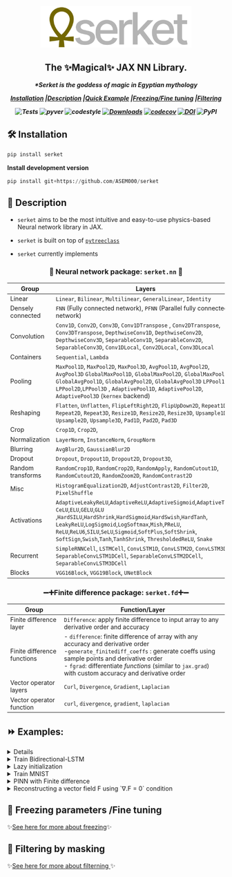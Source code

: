 
<div align="center">
<img width="350px" src="assets/serketLogo.svg"></div>

<h2 align="center">The ✨Magical✨ JAX NN Library.</h2>
<h5 align = "center"> *Serket is the goddess of magic in Egyptian mythology 

[**Installation**](#Installation)
|[**Description**](#Description)
|[**Quick Example**](#QuickExample)
|[**Freezing/Fine tuning**](#Freezing)
|[**Filtering**](#Filtering)


![Tests](https://github.com/ASEM000/serket/actions/workflows/tests.yml/badge.svg)
![pyver](https://img.shields.io/badge/python-3.7%203.8%203.9%203.10-red)
![codestyle](https://img.shields.io/badge/codestyle-black-lightgrey)
[![Downloads](https://pepy.tech/badge/serket)](https://pepy.tech/project/serket)
[![codecov](https://codecov.io/gh/ASEM000/serket/branch/main/graph/badge.svg?token=C6NXOK9EVS)](https://codecov.io/gh/ASEM000/serket)
[![DOI](https://zenodo.org/badge/526985786.svg)](https://zenodo.org/badge/latestdoi/526985786)
![PyPI](https://img.shields.io/pypi/v/serket)

</h5>


## 🛠️ Installation<a id="Installation"></a>

```python
pip install serket
```
**Install development version**
```python
pip install git+https://github.com/ASEM000/serket
```


## 📖 Description<a id="Description"></a>
- `serket` aims to be the most intuitive and easy-to-use physics-based Neural network library in JAX.
- `serket` is built on top of [`pytreeclass`](https://github.com/ASEM000/pytreeclass)

- `serket` currently implements 

<div align="center">

### 🧠 Neural network package: `serket.nn` 🧠
| Group | Layers |
| ------------- | ------------- |
| Linear  | `Linear`, `Bilinear`, `Multilinear`, `GeneralLinear`, `Identity`   |
|Densely connected|`FNN` (Fully connected network), `PFNN` (Parallel fully connected network)|
| Convolution | `Conv1D`, `Conv2D`, `Conv3D`, `Conv1DTranspose` , `Conv2DTranspose`, `Conv3DTranspose`, `DepthwiseConv1D`, `DepthwiseConv2D`, `DepthwiseConv3D`, `SeparableConv1D`, `SeparableConv2D`, `SeparableConv3D`, `Conv1DLocal`, `Conv2DLocal`, `Conv3DLocal` |
| Containers| `Sequential`, `Lambda` |
|Pooling|`MaxPool1D`, `MaxPool2D`, `MaxPool3D`, `AvgPool1D`, `AvgPool2D`, `AvgPool3D` `GlobalMaxPool1D`, `GlobalMaxPool2D`, `GlobalMaxPool3D`, `GlobalAvgPool1D`, `GlobalAvgPool2D`, `GlobalAvgPool3D` `LPPool1D`, `LPPool2D`,`LPPool3D` , `AdaptivePool1D`, `AdaptivePool2D`, `AdaptivePool3D` (`kernex` backend)|
|Reshaping|`Flatten`, `Unflatten`, `FlipLeftRight2D`, `FlipUpDown2D`, `Repeat1D`, `Repeat2D`, `Repeat3D`, `Resize1D`, `Resize2D`, `Resize3D`, `Upsample1D`, `Upsample2D`, `Upsample3D`, `Pad1D`, `Pad2D`, `Pad3D` |
|Crop|`Crop1D`, `Crop2D`, |
|Normalization|`LayerNorm`, `InstanceNorm`, `GroupNorm`|
|Blurring| `AvgBlur2D`, `GaussianBlur2D`|
|Dropout|`Dropout`, `Dropout1D`, `Dropout2D`, `Dropout3D`, |
|Random transforms|`RandomCrop1D`, `RandomCrop2D`, `RandomApply`, `RandomCutout1D`, `RandomCutout2D`, `RandomZoom2D`, `RandomContrast2D` |
|Misc|`HistogramEqualization2D`, `AdjustContrast2D`, `Filter2D`, `PixelShuffle`|
|Activations|`AdaptiveLeakyReLU`,`AdaptiveReLU`,`AdaptiveSigmoid`,`AdaptiveTanh`,<br>`CeLU`,`ELU`,`GELU`,`GLU`<br>,`HardSILU`,`HardShrink`,`HardSigmoid`,`HardSwish`,`HardTanh`,<br>`LeakyReLU`,`LogSigmoid`,`LogSoftmax`,`Mish`,`PReLU`,<br> `ReLU`,`ReLU6`,`SILU`,`SeLU`,`Sigmoid`,`SoftPlus`,`SoftShrink`,<br>`SoftSign`,`Swish`,`Tanh`,`TanhShrink`, `ThresholdedReLU`, `Snake`|
|Recurrent|`SimpleRNNCell`, `LSTMCell`, `ConvLSTM1D`, `ConvLSTM2D`, `ConvLSTM3D`, `SeparableConvLSTM1DCell`, `SeparableConvLSTM2DCell`, `SeparableConvLSTM3DCell`|
|Blocks|`VGG16Block`, `VGG19Block`, `UNetBlock`|


### ➖➕Finite difference package: `serket.fd`➕➖

| Group| Function/Layer|
| ------------- | ------------- |
|Finite difference layer|`Difference`: apply finite difference to input array to any derivative order and accuracy|
|Finite difference functions| - `difference`: finite difference of array with any accuracy and derivative order  <br> -`generate_finitediff_coeffs` : generate coeffs using sample points and derivative order <br> - `fgrad`: differentiate _functions_ (similar to `jax.grad`) with custom accuracy and derivative order|
|Vector operator layers|`Curl`, `Divergence`, `Gradient`, `Laplacian`|
|Vector operator function| `curl`, `divergence`, `gradient`, `laplacian`|



</div>

## ⏩ Examples: <a id="QuickExample">

<details>

<summary> Finite difference package examples </summary>

```python
import jax

jax.config.update("jax_enable_x64", True)
import jax.numpy as jnp
import numpy.testing as npt

import serket as sk


# lets first define a vector valued function F: R^3 -> R^3
# F = F1, F2
# F1 = x^2 + y^3
# F2 = x^4 + y^3
# F3 = 0
# F = [x**2 + y**3, x**4 + y**3, 0]

x, y, z = [jnp.linspace(0, 1, 100)] * 3
dx, dy, dz = x[1] - x[0], y[1] - y[0], z[1] - z[0]
X, Y, Z = jnp.meshgrid(x, y, z, indexing="ij")
F1 = X**2 + Y**3
F2 = X**4 + Y**3
F3 = jnp.zeros_like(F1)
F = jnp.stack([F1, F2, F3], axis=0)

# ∂F1/∂x : lets differentiate F1 with respect to x (i.e axis=0)
dF1dx = sk.fd.difference(F1, axis=0, step_size=dx, accuracy=6)
dF1dx_exact = 2 * X
npt.assert_allclose(dF1dx, dF1dx_exact, atol=1e-7)

# ∂F2/∂y : let us now differentiate F2 with respect to y (i.e axis=1)
dF2dy = sk.fd.difference(F2, axis=1, step_size=dy, accuracy=6)
dF2dy_exact = 3 * Y**2
npt.assert_allclose(dF2dy, dF2dy_exact, atol=1e-7)

# ∇.F : lets take the divergence of F
divF = sk.fd.divergence(F, step_size=(dx, dy, dz), keepdims=False, accuracy=6)
divF_exact = 2 * X + 3 * Y**2
npt.assert_allclose(divF, divF_exact, atol=1e-7)


# ∇F1 : lets take the gradient of F1
gradF1 = sk.fd.gradient(F1, step_size=(dx, dy, dz), accuracy=6)
gradF1_exact = jnp.stack([2 * X, 3 * Y**2, 0 * X], axis=0)
npt.assert_allclose(gradF1, gradF1_exact, atol=1e-7)

# ΔF1 : lets take laplacian of F1
lapF1 = sk.fd.laplacian(F1, step_size=(dx, dy, dz), accuracy=6)
lapF1_exact = 2 + 6 * Y
npt.assert_allclose(lapF1, lapF1_exact, atol=1e-7)


# # ∇xF : lets take the curl of F
curlF = sk.fd.curl(F, step_size=(dx, dy, dz), accuracy=6)
curlF_exact = jnp.stack([F1 * 0, F1 * 0, 4 * X**3 - 3 * Y**2], axis=0)
npt.assert_allclose(curlF, curlF_exact, atol=1e-7)
```

</details>


<details>
<summary>
Train Bidirectional-LSTM
</summary>

```python
import jax
import jax.numpy as jnp
import jax.random as jr
import matplotlib.pyplot as plt
import optax  # for gradient optimization

import serket as sk

x = jnp.linspace(0, 1, 101).reshape(-1, 1)  # 101 samples of 1D data
y = jnp.sin(2 * jnp.pi * x)
y += 0.1 * jr.normal(jr.PRNGKey(0), y.shape)

# we will use 2 time steps to predict the next time step
x_batched = jnp.stack([x[:-1], x[1:]], axis=1)
x_batched = jnp.reshape(x_batched, (100, 1, 2, 1))  # 100 minibatches x 1 sample x 2 time steps x 1D data
y_batched = jnp.reshape(y[1:], (100, 1, 1))  # 100 minibatches x 1 samples x 1D data

model = sk.nn.Sequential(
    [
        # first cell is the forward cell, second cell is the backward cell for bidirectional RNN
        # we return the full sequence of outputs for each cell by setting return_sequences=True
        # we use None in place of `in_features` to infer the input shape from the input
        sk.nn.ScanRNN(
            sk.nn.LSTMCell(None, 64),
            backward_cell=sk.nn.LSTMCell(None, 64),
            return_sequences=True,
        ),
        # here the in_features is inferred from the previous layer by setting it to None
        # or simply we can set it to 64*2 (64 for each cell from previous layer)
        # we set return_sequences=False to return only the last output of the sequence
        sk.nn.ScanRNN(sk.nn.LSTMCell(None, 1), return_sequences=False),
    ]
)


@jax.value_and_grad
def loss_func(NN, batched_x, batched_y):
    # use jax.vmap to apply the model to each minibatch
    # in our case single x minibatch has shape (1, 2, 1)
    # and single y minibatch has shape (1, 1)
    # then vmap will be applied to the leading axis
    batched_preds = jax.vmap(NN)(batched_x)
    return jnp.mean((batched_preds - batched_y) ** 2)


@jax.jit
def batch_step(NN, batched_x, batched_y, opt_state):
    loss, grads = loss_func(NN, batched_x, batched_y)
    updates, optim_state = optim.update(grads, opt_state)
    NN = optax.apply_updates(NN, updates)
    return NN, optim_state, loss


# dry run to infer the in_features (i.e. replace None with in_features)
# if you want restrict the model to a specific input shape or to avoid
# confusion you can manually specify the in_features as a consequence
# dry run is not necessary in this case
model(x_batched[0, 0])

optim = optax.adam(1e-3)
opt_state = optim.init(model)

epochs = 100

for i in range(1, epochs + 1):
    epoch_loss = []
    for x_b, y_b in zip(x_batched, y_batched):
        model, opt_state, loss = batch_step(model, x_b, y_b, opt_state)
        epoch_loss.append(loss)

    epoch_loss = jnp.mean(jnp.array(epoch_loss))

    if i % 10 == 0:
        print(f"Epoch {i:3d} Loss {epoch_loss:.4f}")

# Epoch  10 Loss 0.0880
# Epoch  20 Loss 0.0796
# Epoch  30 Loss 0.0620
# Epoch  40 Loss 0.0285
# Epoch  50 Loss 0.0205
# Epoch  60 Loss 0.0187
# Epoch  70 Loss 0.0182
# Epoch  80 Loss 0.0176
# Epoch  90 Loss 0.0171
# Epoch 100 Loss 0.0166

y_pred = jax.vmap(model)(x_batched.reshape(-1, 2, 1))
plt.plot(x[1:], y[1:], "--k", label="data")
plt.plot(x[1:], y_pred, label="prediction")
plt.legend()
```

![image](assets/rnn.svg)

</details>


<details>

<summary>Lazy initialization</summary>

In cases where `in_features` needs to be inferred from input, use `None` instead of `in_features` to infer the value at runtime. 
However, since the lazy module initialize it's state after the first call (i.e. mutate it's state)  `jax` transformation ex: `vmap, grad ...` is not allowed before initialization. Using any `jax` transformation before initialization will throw a `ValueError`.


```python
import serket as sk 
import jax
import jax.numpy as jnp 

model = sk.nn.Sequential(
    [
        sk.nn.Conv2D(None, 128, 3),
        sk.nn.ReLU(),
        sk.nn.MaxPool2D(2, 2),
        sk.nn.Conv2D(128, 64, 3),
        sk.nn.ReLU(),
        sk.nn.MaxPool2D(2, 2),
        sk.nn.Flatten(),
        sk.nn.Linear(None, 128),
        sk.nn.ReLU(),
        sk.nn.Linear(128, 1),
    ]
)

# print the first `Conv2D` layer before initialization
print(model[0].__repr__())
# Conv2D(
#   weight=None,
#   bias=None,
#   *in_features=None,
#   *out_features=None,
#   *kernel_size=None,
#   *strides=None,
#   *padding=None,
#   *input_dilation=None,
#   *kernel_dilation=None,
#   weight_init_func=None,
#   bias_init_func=None,
#   *groups=None
# )

try :
    jax.vmap(model)(jnp.ones((10, 1,28, 28)))
except ValueError:
    print("***** Not initialized *****")
# ***** Not initialized *****

# dry run to initialize the model
model(jnp.empty([3,128,128]))

print(model[0].__repr__())
# Conv2D(
#   weight=f32[128,3,3,3],
#   bias=f32[128,1,1],
#   *in_features=3,
#   *out_features=128,
#   *kernel_size=(3,3),
#   *strides=(1,1),
#   *padding=((1,1),(1,1)),
#   *input_dilation=(1,1),
#   *kernel_dilation=(1,1),
#   weight_init_func=Partial(glorot_uniform(key,shape,dtype)),
#   bias_init_func=Partial(zeros(key,shape,dtype)),
#   *groups=1
# )
```

</details>


<details><summary>Train MNIST</summary>

We will use `tensorflow` datasets for dataloading. for more on interface of jax/tensorflow dataset see [here](https://jax.readthedocs.io/en/latest/notebooks/neural_network_with_tfds_data.html)

```python
# imports
import tensorflow as tf
# Ensure TF does not see GPU and grab all GPU memory.
tf.config.set_visible_devices([], device_type="GPU")
import tensorflow_datasets as tfds
import tensorflow.experimental.numpy as tnp
import jax
import jax.numpy as jnp
import jax.random as jr 
import optax  # for gradient optimization
import serket as sk
import matplotlib.pyplot as plt
import functools as ft
```

```python
# Construct a tf.data.Dataset
batch_size = 128

# convert the samples from integers to floating-point numbers
# and channel first format
def preprocess_data(x):
    # convert to channel first format
    image = tnp.moveaxis(x["image"], -1, 0)
    # normalize to [0, 1]
    image = tf.cast(image, tf.float32) / 255.0

    # one-hot encode the labels
    label = tf.one_hot(x["label"], 10) / 1.0
    return {"image": image, "label": label}


ds_train, ds_test = tfds.load("mnist", split=["train", "test"], shuffle_files=True)
# (batches, batch_size, 1, 28, 28)
ds_train = ds_train.shuffle(1024).map(preprocess_data).batch(batch_size).prefetch(tf.data.AUTOTUNE)

# (batches, 1, 28, 28)
ds_test = ds_test.map(preprocess_data).prefetch(tf.data.AUTOTUNE)
```

### 🏗️ Model definition

We will use `jax.vmap(model)` to apply `model` on batches.
    
```python
@sk.treeclass
class CNN:
    def __init__(self):
        self.conv1 = sk.nn.Conv2D(1, 32, (3, 3), padding="valid")
        self.relu1 = sk.nn.ReLU()
        self.pool1 = sk.nn.MaxPool2D((2, 2), strides=(2, 2))
        self.conv2 = sk.nn.Conv2D(32, 64, (3, 3), padding="valid")
        self.relu2 = sk.nn.ReLU()
        self.pool2 = sk.nn.MaxPool2D((2, 2), strides=(2, 2))
        self.flatten = sk.nn.Flatten(start_dim=0)
        self.dropout = sk.nn.Dropout(0.5)
        self.linear = sk.nn.Linear(5*5*64, 10)

    def __call__(self, x):
        x = self.conv1(x)
        x = self.relu1(x)
        x = self.pool1(x)
        x = self.conv2(x)
        x = self.relu2(x)
        x = self.pool2(x)
        x = self.flatten(x)
        x = self.dropout(x)
        x = self.linear(x)
        return x

model = CNN()
```

### 🎨 Visualize model
    
<details><summary>Model summary</summary>
    
```python
print(model.summary(show_config=False, array=jnp.empty((1, 28, 28))))  
┌───────┬─────────┬─────────┬──────────────┬─────────────┬─────────────┐
│Name   │Type     │Param #  │Size          │Input        │Output       │
├───────┼─────────┼─────────┼──────────────┼─────────────┼─────────────┤
│conv1  │Conv2D   │320(0)   │1.25KB(0.00B) │f32[1,28,28] │f32[32,26,26]│
├───────┼─────────┼─────────┼──────────────┼─────────────┼─────────────┤
│relu1  │ReLU     │0(0)     │0.00B(0.00B)  │f32[32,26,26]│f32[32,26,26]│
├───────┼─────────┼─────────┼──────────────┼─────────────┼─────────────┤
│pool1  │MaxPool2D│0(0)     │0.00B(0.00B)  │f32[32,26,26]│f32[32,13,13]│
├───────┼─────────┼─────────┼──────────────┼─────────────┼─────────────┤
│conv2  │Conv2D   │18,496(0)│72.25KB(0.00B)│f32[32,13,13]│f32[64,11,11]│
├───────┼─────────┼─────────┼──────────────┼─────────────┼─────────────┤
│relu2  │ReLU     │0(0)     │0.00B(0.00B)  │f32[64,11,11]│f32[64,11,11]│
├───────┼─────────┼─────────┼──────────────┼─────────────┼─────────────┤
│pool2  │MaxPool2D│0(0)     │0.00B(0.00B)  │f32[64,11,11]│f32[64,5,5]  │
├───────┼─────────┼─────────┼──────────────┼─────────────┼─────────────┤
│flatten│Flatten  │0(0)     │0.00B(0.00B)  │f32[64,5,5]  │f32[1600]    │
├───────┼─────────┼─────────┼──────────────┼─────────────┼─────────────┤
│dropout│Dropout  │0(0)     │0.00B(0.00B)  │f32[1600]    │f32[1600]    │
├───────┼─────────┼─────────┼──────────────┼─────────────┼─────────────┤
│linear │Linear   │16,010(0)│62.54KB(0.00B)│f32[1600]    │f32[10]      │
└───────┴─────────┴─────────┴──────────────┴─────────────┴─────────────┘
Total count :	34,826(0)
Dynamic count :	34,826(0)
Frozen count :	0(0)
------------------------------------------------------------------------
Total size :	136.04KB(0.00B)
Dynamic size :	136.04KB(0.00B)
Frozen size :	0.00B(0.00B)
========================================================================
```
        
</details>

<details><summary>tree diagram </summary>
    
```python
print(model.tree_diagram())
CNN
    ├── conv1=Conv2D
    │   ├── weight=f32[32,1,3,3]
    │   ├── bias=f32[32,1,1]
    │   ├*─ in_features=1
    │   ├*─ out_features=32
    │   ├*─ kernel_size=(3, 3)
    │   ├*─ strides=(1, 1)
    │   ├*─ padding=((0, 0), (0, 0))
    │   ├*─ input_dilation=(1, 1)
    │   ├*─ kernel_dilation=(1, 1)
    │   ├── weight_init_func=Partial(init(key,shape,dtype))
    │   ├── bias_init_func=Partial(zeros(key,shape,dtype))
    │   └*─ groups=1    
    ├── relu1=ReLU  
    ├*─ pool1=MaxPool2D
    │   ├*─ kernel_size=(2, 2)
    │   ├*─ strides=(2, 2)
    │   └*─ padding='valid' 
    ├── conv2=Conv2D
    │   ├── weight=f32[64,32,3,3]
    │   ├── bias=f32[64,1,1]
    │   ├*─ in_features=32
    │   ├*─ out_features=64
    │   ├*─ kernel_size=(3, 3)
    │   ├*─ strides=(1, 1)
    │   ├*─ padding=((0, 0), (0, 0))
    │   ├*─ input_dilation=(1, 1)
    │   ├*─ kernel_dilation=(1, 1)
    │   ├── weight_init_func=Partial(init(key,shape,dtype))
    │   ├── bias_init_func=Partial(zeros(key,shape,dtype))
    │   └*─ groups=1    
    ├── relu2=ReLU  
    ├*─ pool2=MaxPool2D
    │   ├*─ kernel_size=(2, 2)
    │   ├*─ strides=(2, 2)
    │   └*─ padding='valid' 
    ├*─ flatten=Flatten
    │   ├*─ start_dim=0
    │   └*─ end_dim=-1  
    ├── dropout=Dropout
    │   ├*─ p=0.5
    │   └── eval=None   
    └── linear=Linear
        ├── weight=f32[1600,10]
        ├── bias=f32[10]
        ├*─ in_features=1600
        └*─ out_features=10  
    
 ```
    
</details>
    
<details><summary>Plot sample predictions before training</summary>
    
```python
 
# set all dropout off
test_model = model.at[model == "eval"].set(True, is_leaf=lambda x: x is None)

def show_images_with_predictions(model, images, one_hot_labels):
    logits = jax.vmap(model)(images)
    predictions = jnp.argmax(logits, axis=-1)
    fig, axes = plt.subplots(5, 5, figsize=(10, 10))
    for i, ax in enumerate(axes.flat):
        ax.imshow(images[i].reshape(28, 28), cmap="binary")
        ax.set(title=f"Prediction: {predictions[i]}\nLabel: {jnp.argmax(one_hot_labels[i], axis=-1)}")
        ax.set_xticks([])
        ax.set_yticks([])
    plt.show()

example = ds_test.take(25).as_numpy_iterator()
example = list(example)
sample_test_images = jnp.stack([x["image"] for x in example])
sample_test_labels = jnp.stack([x["label"] for x in example])

show_images_with_predictions(test_model, sample_test_images, sample_test_labels)
```
![image](assets/before_training.svg)
 
</details>
    
### 🏃 Train the model

```python
@ft.partial(jax.value_and_grad, has_aux=True)
def loss_func(model, batched_images, batched_one_hot_labels):
    logits = jax.vmap(model)(batched_images)
    loss = jnp.mean(optax.softmax_cross_entropy(logits=logits, labels=batched_one_hot_labels))
    return loss, logits


# using optax for gradient updates
optim = optax.adam(1e-3)
optim_state = optim.init(model)


@jax.jit
def batch_step(model, batched_images, batched_one_hot_labels, optim_state):
    (loss, logits), grads = loss_func(model, batched_images, batched_one_hot_labels)
    updates, optim_state = optim.update(grads, optim_state)
    model = optax.apply_updates(model, updates)
    accuracy = jnp.mean(jnp.argmax(logits, axis=-1) == jnp.argmax(batched_one_hot_labels, axis=-1))
    return model, optim_state, loss, accuracy


epochs = 5

for i in range(epochs):
    epoch_accuracy = []
    epoch_loss = []

    for example in ds_train.as_numpy_iterator():
        image, label = example["image"], example["label"]
        model, optim_state, loss, accuracy = batch_step(model, image, label, optim_state)
        epoch_accuracy.append(accuracy)
        epoch_loss.append(loss)

    epoch_loss = jnp.mean(jnp.array(epoch_loss))
    epoch_accuracy = jnp.mean(jnp.array(epoch_accuracy))

    print(f"epoch:{i+1:00d}\tloss:{epoch_loss:.4f}\taccuracy:{epoch_accuracy:.4f}")
    
# epoch:1	loss:0.2706	accuracy:0.9268
# epoch:2	loss:0.0725	accuracy:0.9784
# epoch:3	loss:0.0533	accuracy:0.9836
# epoch:4	loss:0.0442	accuracy:0.9868
# epoch:5	loss:0.0368	accuracy:0.9889
```
    
    
### 🎨 Visualize After training

```python
test_model = model.at[model == "eval"].set(True, is_leaf=lambda x: x is None)
show_images_with_predictions(test_model, sample_test_images, sample_test_labels)
```

<details> 
    
![image](assets/after_training.svg)

</details>

</details>


<details> 
<summary> 
PINN with Finite difference
</summary>

We will try to estimate NN(x)~f(x), where df(x)/dx = cos(x) and df(x)/dx will be represented with finite difference scheme

```python
import copy

import jax
import jax.numpy as jnp
import matplotlib.pyplot as plt
import optax

import serket as sk

x = jnp.linspace(-jnp.pi, jnp.pi, 1000)[:, None]
y = jnp.sin(x)
dx = x[1] - x[0]
dydx = jnp.cos(x)

NN_fd = sk.nn.Sequential(
    [
        sk.nn.Linear(1, 128),
        sk.nn.ReLU(),
        sk.nn.Linear(128, 128),
        sk.nn.ReLU(),
        sk.nn.Linear(128, 1),
    ]
)

NN_ad = copy.copy(NN_fd)
optim = optax.adam(1e-3)


@jax.value_and_grad
def loss_func_fd(NN, x):
    y = NN(x)
    dydx = sk.fd.difference(y, axis=0, accuracy=5, step_size=dx)
    loss = jnp.mean((dydx - jnp.cos(x)) ** 2)
    loss += jnp.mean((NN(jnp.zeros_like(x))) ** 2)  # initial condition
    return loss


@jax.value_and_grad
def loss_func_ad(NN, x):
    loss = jnp.mean((sk.diff(NN)(x) - jnp.cos(x)) ** 2)
    loss += jnp.mean(NN(jnp.zeros_like(x)) ** 2)  # initial condition
    return loss


@jax.jit
def step_fd(NN, x, optim_state):
    loss, grads = loss_func_fd(NN, x)
    updates, optim_state = optim.update(grads, optim_state)
    NN = optax.apply_updates(NN, updates)
    return NN, optim_state, loss


def train_fd(NN_fd, optim_state_fd, epochs):
    for i in range(1, epochs + 1):
        NN_fd, optim_state_fd, loss_fd = step_fd(NN_fd, x, optim_state_fd)
    return NN_fd, optim_state_fd, loss_fd


@jax.jit
def step_ad(NN, x, optim_state):
    loss, grads = loss_func_ad(NN, x)
    updates, optim_state = optim.update(grads, optim_state)
    NN = optax.apply_updates(NN, updates)
    return NN, optim_state, loss


def train_ad(NN_ad, optim_state_ad, epochs):
    for i in range(1, epochs + 1):
        NN_ad, optim_state_ad, loss_ad = step_ad(NN_ad, x, optim_state_ad)
    return NN_ad, optim_state_ad, loss_ad


epochs = 1000


optim_state_fd = optim.init(NN_fd)
optim_state_ad = optim.init(NN_ad)


NN_fd, optim_state_fd, loss_fd = train_fd(NN_fd, optim_state_fd, epochs)
NN_ad, optim_state_ad, loss_ad = train_ad(NN_ad, optim_state_ad, epochs)
print(f"Loss_fd {loss_fd:.4f} \nLoss_ad {loss_ad:.4f}")
y_fd = NN_fd(x)
y_ad = NN_ad(x)
plt.plot(x, y, "--k", label="true")
plt.plot(x, y_fd, label="fd pred")
plt.plot(x, y_ad, label="ad pred")
plt.legend()

# Loss_fd 0.0012 
# Loss_ad 0.0235
```
![image](assets/fd_vs_ad.png)


</details>


<details>
<summary> 
Reconstructing a vector field F using `∇.F = 0` condition
</summary>

```python
import jax
import jax.numpy as jnp
import matplotlib.pyplot as plt
import optax

import serket as sk

x, y = [jnp.linspace(-1, 1)] * 2
dx, dy = [x[1] - x[0]] * 2
X, Y = jnp.meshgrid(x, y, indexing="ij")

# we will try to estimate F=(Y,-X) by training a NN 
# With collocation points X,Y as input
# With the following conditions 1) Divergence free 2) F(0,0)=0 
F1 = Y
F2 = -X
F = jnp.stack([F1, F2], axis=0)

NN = sk.nn.Sequential(
    [
        sk.nn.Conv2D(2, 32, kernel_size=3, padding="same"),
        sk.nn.ReLU(),
        sk.nn.Conv2D(32, 32, kernel_size=3, padding="same"),
        sk.nn.ReLU(),
        sk.nn.Conv2D(32, 2, kernel_size=3, padding="same"),
    ]
)

optim = optax.adam(1e-3)


@jax.value_and_grad
def loss_func(NN, F):
    F_pred = NN(F)
    div = sk.fd.divergence(F_pred, accuracy=5, step_size=(dx, dy))
    loss = jnp.mean(div**2)  # divergence free condition
    loss += jnp.mean(NN(jnp.zeros_like(F)) ** 2)  # 0 at origin
    return loss


@jax.jit
def step(NN, F, optim_state):
    loss, grads = loss_func(NN, F)
    updates, optim_state = optim.update(grads, optim_state)
    NN = optax.apply_updates(NN, updates)
    return NN, optim_state, loss


def train(NN, Z, optim_state, epochs):
    for i in range(1, epochs + 1):
        NN, optim_state, loss = step(NN, Z, optim_state)
    return NN, optim_state, loss


Z = jnp.stack([X, Y], axis=0)  # collocation points
optim_state = optim.init(NN)  # initialise optimiser
epochs = 1000
NN, _, loss = train(NN, Z, optim_state, epochs)

Fpred = NN(Z)  # predicted field

plt.figure(figsize=(7, 7))
plt.quiver(X, Y, Fpred[0], Fpred[1], color="r", label="pred")
plt.quiver(X, Y, F1, F2, color="k", alpha=0.5, label="true")
plt.legend()
```

![image](assets/nn_div_free.svg)


</details>

## 🥶 Freezing parameters /Fine tuning<a id="Freezing" >

✨[See here for more about freezing](https://github.com/ASEM000/PyTreeClass#%EF%B8%8F-model-surgery)✨

## 🔘 Filtering by masking<a id="Filtering" >
✨[See here for more about filterning ](https://github.com/ASEM000/PyTreeClass#%EF%B8%8F-filtering-with-at-)✨

